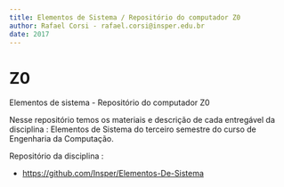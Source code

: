 ```yaml
---
title: Elementos de Sistema / Repositório do computador Z0
author: Rafael Corsi - rafael.corsi@insper.edu.br
date: 2017
---
```


# Z0
Elementos de sistema - Repositório do computador Z0

Nesse repositório temos os materiais e descrição de cada entregável da disciplina : Elementos de Sistema do terceiro semestre do curso de Engenharia da Computação.

Repositório da disciplina : 

- https://github.com/Insper/Elementos-De-Sistema
